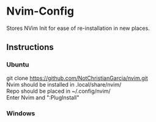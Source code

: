 # Nvim-Config
Stores NVim Init for ease of re-installation in new places.  
  
## Instructions
### Ubuntu
git clone https://github.com/NotChristianGarcia/nvim.git  
Nvim should be installed in .local/share/nvim/  
Repo should be placed in ~/.config/nvim/  
Enter Nvim and ":PlugInstall"  
  
### Windows
